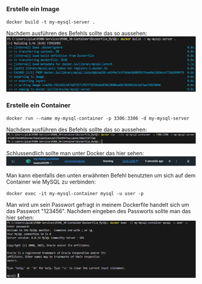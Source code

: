 ### **Erstelle ein Image**
```
docker build -t my-mysql-server .
```

Nachdem ausführen des Befehls sollte das so aussehen:
![Architecktur Docker](Screenshots/Image.png)

### **Erstelle ein Container**
```
docker run --name my-mysql-container -p 3306:3306 -d my-mysql-server
```

Nachdem ausführen des Befehls sollte das so aussehen:
![Architecktur Docker](Screenshots/Container.png)

Schlussendlich sollte man unter Docker das hier sehen:
![Architecktur Docker](Screenshots/Ende.png)

Man kann ebenfalls den unten erwähnten Befehl benutzten um sich auf dem Container wie MySQL zu verbinden:
```
docker exec -it my-mysql-container mysql -u user -p
```
Man wird um sein Passwort gefragt in meinem Dockerfile handelt sich um das Passwort "123456". Nachdem eingeben des Passworts sollte man das hier sehen:
![Architecktur Docker](Screenshots/Ende2.png)